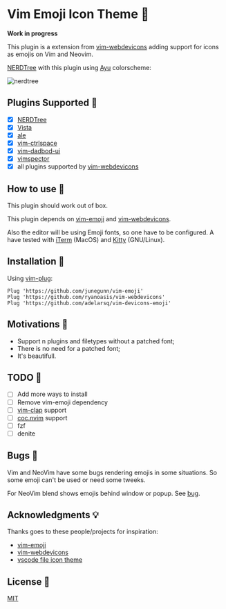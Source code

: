 # Vim Emoji Icon Theme 🎨

**Work in progress**

This plugin is a extension from [vim-webdevicons](https://github.com/ryanoasis/vim-devicons) adding support for icons as emojis on Vim and Neovim.

[NERDTree](https://github.com/preservim/nerdtree) with this plugin using [Ayu](https://github.com/ayu-theme/ayu-vim) colorscheme:

![nerdtree](https://user-images.githubusercontent.com/430272/79052360-5e31df80-7c0c-11ea-830e-84f516b0b3ec.png)

## Plugins Supported 🤗

- [x] [NERDTree](https://github.com/preservim/nerdtree)
- [x] [Vista](https://github.com/liuchengxu/vista.vim)
- [x] [ale](https://github.com/dense-analysis/ale)
- [x] [vim-ctrlspace](https://github.com/vim-ctrlspace)
- [x] [vim-dadbod-ui](https://www.youtube.com/channel/UCsBjURrPoezykLs9EqgamOA)
- [x] [vimspector](https://github.com/puremourning/vimspector)
- [x] all plugins supported by [vim-webdevicons](https://github.com/junegunn/vim-plug)

## How to use 🤔

This plugin should work out of box.

This plugin depends on [vim-emoji](https://github.com/junegunn/vim-emoji) and [vim-webdevicons](https://github.com/junegunn/vim-plug).

Also the editor will be using Emoji fonts, so one have to be configured. A have tested with [iTerm](https://www.iterm2.com) (MacOS) and [Kitty](https://sw.kovidgoyal.net/kitty) (GNU/Linux).

## Installation 🧙

Using [vim-plug](https://github.com/junegunn/vim-plug):

```vim
Plug 'https://github.com/junegunn/vim-emoji'
Plug 'https://github.com/ryanoasis/vim-webdevicons'
Plug 'https://github.com/adelarsq/vim-devicons-emoji'
```
## Motivations 💓

- Support n plugins and filetypes without a patched font;
- There is no need for a patched font;
- It's beautifull.

## TODO 🔨

- [ ] Add more ways to install
- [ ] Remove vim-emoji dependency
- [ ] [vim-clap](https://github.com/liuchengxu/vim-clap) support
- [ ] [coc.nvim](https://github.com/neoclide/coc.nvim) support
- [ ] fzf
- [ ] denite

## Bugs 🐛

Vim and NeoVim have some bugs rendering emojis in some situations. So some
emoji can't be used or need some tweeks.

For NeoVim blend shows emojis behind window or popup. See [bug](https://github.com/neovim/neovim/issues/12012).

## Acknowledgments 💡

Thanks goes to these people/projects for inspiration:

- [vim-emoji](https://github.com/junegunn/vim-emoji)
- [vim-webdevicons](https://github.com/junegunn/vim-plug)
- [vscode file icon theme](https://code.visualstudio.com/api/extension-guides/file-icon-theme)

## License 📜

[MIT](License)

